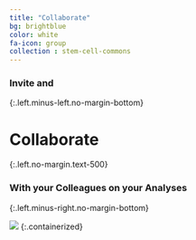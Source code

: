 ```yaml
---
title: "Collaborate"
bg: brightblue
color: white
fa-icon: group
collection : stem-cell-commons
---
```


### Invite and
{:.left.minus-left.no-margin-bottom}

# Collaborate
{:.left.no-margin.text-500}

### With your Colleagues on your Analyses
{:.left.minus-right.no-margin-bottom}

<img src="{{ 'img/screen-collaborate.jpg' | relative_url }}" />
{:.containerized}
